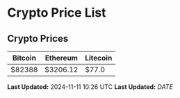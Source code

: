# Crypto Price List

## Crypto Prices
| Bitcoin | Ethereum | Litecoin |
| ------- | -------- | -------- |
| $82388 | $3206.12 | $77.0 |
**Last Updated:** 2024-11-11 10:26 UTC
**Last Updated:** $DATE$
